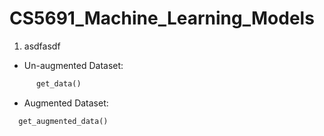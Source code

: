 # CS5691_Machine_Learning_Models
1. asdfasdf  
  * Un-augmented Dataset: 
  ```python 
        get_data()
  ```
  * Augmented Dataset:
  ```python 
    get_augmented_data()
  ```
